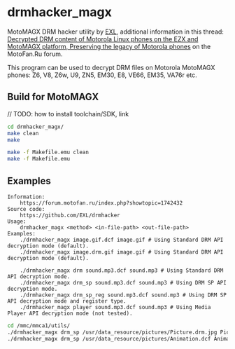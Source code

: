 drmhacker_magx
==============

MotoMAGX DRM hacker utility by [EXL](https://github.com/EXL/), additional information in this thread: [Decrypted DRM content of Motorola Linux phones on the EZX and MotoMAGX platform, Preserving the legacy of Motorola phones](https://forum.motofan.ru/index.php?showtopic=1742432) on the MotoFan.Ru forum.

This program can be used to decrypt DRM files on Motorola MotoMAGX phones: Z6, V8, Z6w, U9, ZN5, EM30, E8, VE66, EM35, VA76r etc.

## Build for MotoMAGX

// TODO: how to install toolchain/SDK, link

```bash
cd drmhacker_magx/
make clean
make

make -f Makefile.emu clean
make -f Makefile.emu
```

## Examples

```
Information:
	https://forum.motofan.ru/index.php?showtopic=1742432
Source code:
	https://github.com/EXL/drmhacker
Usage:
	drmhacker_magx <method> <in-file-path> <out-file-path>
Examples:
	./drmhacker_magx image.gif.dcf image.gif # Using Standard DRM API decryption mode (default).
	./drmhacker_magx image.drm.gif image.gif # Using Standard DRM API decryption mode (default).

	./drmhacker_magx drm sound.mp3.dcf sound.mp3 # Using Standard DRM API decryption mode.
	./drmhacker_magx drm_sp sound.mp3.dcf sound.mp3 # Using DRM SP API decryption mode.
	./drmhacker_magx drm_sp_reg sound.mp3.dcf sound.mp3 # Using DRM SP API decryption mode and register type.
	./drmhacker_magx player sound.mp3.dcf sound.mp3 # Using Media Player API decryption mode (not tested).
```

```bash
cd /mmc/mmca1/utils/
./drmhacker_magx drm_sp /usr/data_resource/pictures/Picture.drm.jpg Picture.jpg
./drmhacker_magx drm_sp /usr/data_resource/pictures/Animation.dcf Animation.gif
```
